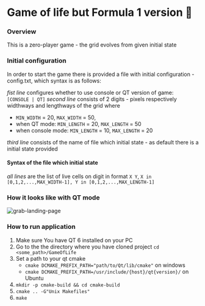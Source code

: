 # Game of life but Formula 1 version :checkered_flag: #

### Overview ###
This is a zero-player game - the grid evolves from given initial state

### Initial configuration ###
In order to start the game there is provided a file with initial 
configuration - config.txt, which syntax is as follows:

*fist line* configures whether to use console or QT version of game:
   ` [CONSOLE | QT]`
*second line* consists of 2 digits - pixels respectively widthways and lengthways of the grid
where 
- `MIN_WIDTH` = 20, `MAX_WIDTH` = 50,
- when QT mode: `MIN_LENGTH` = 20, `MAX_LENGTH` = 50
- when console mode: `MIN_LENGTH` = 10, `MAX_LENGTH` = 20

*third line* consists of the name of file which initial state - as default there is a initial state provided


#### Syntax of the file which initial state ####
*all lines* are the list of live cells on digit in format `X Y`, 
`X in [0,1,2,...,MAX_WIDTH-1], Y in [0,1,2,...,MAX_LENGTH-1]`

### How it looks like with QT mode ###
![grab-landing-page](https://github.com/PaulinaGacek/AGH-Racing-Task3/blob/master/Helmets/game_visualisation.gif)

### How to run application ###
1. Make sure You have QT 6 installed on your PC
2. Go to the the directory where you have cloned project `cd <some_path>/GameOfLife`
3. Set a path to your qt cmake
   - `cmake DCMAKE_PREFIX_PATH="path/to/Qt/lib/cmake"` on windows
   - `cmake DCMAKE_PREFIX_PATH=/usr/include/{host}/qt{version}/` on Ubuntu
4. `mkdir -p cmake-build && cd cmake-build`
5. `cmake .. -G"Unix Makefiles"`
6. `make`